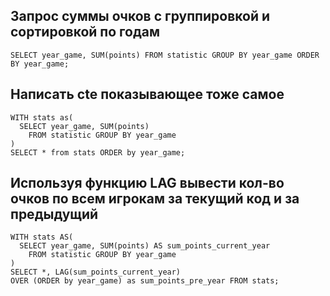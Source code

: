 ## Запрос суммы очков с группировкой и сортировкой по годам

```
SELECT year_game, SUM(points) FROM statistic GROUP BY year_game ORDER BY year_game;
```
## Написать cte показывающее тоже самое

```
WITH stats as(
  SELECT year_game, SUM(points)
    FROM statistic GROUP BY year_game
)
SELECT * from stats ORDER by year_game;
```  

## Используя функцию LAG вывести кол-во очков по всем игрокам за текущий код и за предыдущий

```
WITH stats AS(
  SELECT year_game, SUM(points) AS sum_points_current_year
    FROM statistic GROUP BY year_game
)
SELECT *, LAG(sum_points_current_year)
OVER (ORDER by year_game) as sum_points_pre_year FROM stats;
```

